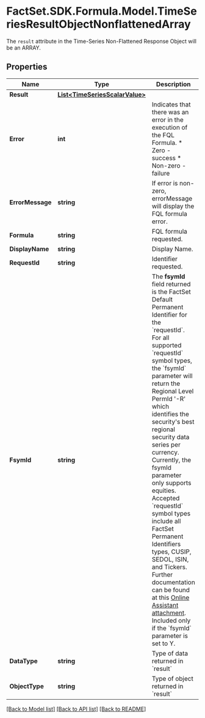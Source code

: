 # FactSet.SDK.Formula.Model.TimeSeriesResultObjectNonflattenedArray
The `result` attribute in the Time-Series Non-Flattened Response Object will be an ARRAY.

## Properties

Name | Type | Description | Notes
------------ | ------------- | ------------- | -------------
**Result** | [**List&lt;TimeSeriesScalarValue&gt;**](TimeSeriesScalarValue.md) |  | [optional] 
**Error** | **int** | Indicates that there was an error in the execution of the FQL Formula. * Zero - success * Non-zero - failure  | 
**ErrorMessage** | **string** | If error is non-zero, errorMessage will display the FQL formula error. | [optional] 
**Formula** | **string** | FQL formula requested. | 
**DisplayName** | **string** | Display Name. | [optional] 
**RequestId** | **string** | Identifier requested. | 
**FsymId** | **string** | The **fsymId** field returned is the FactSet Default Permanent Identifier for the &#x60;requestId&#x60;. For all supported &#x60;requestId&#x60; symbol types, the &#x60;fsymId&#x60; parameter will return the Regional Level PermId &#39;-R&#39; which identifies the security&#39;s best regional security data series per currency. Currently, the fsymId parameter only supports equities. Accepted &#x60;requestId&#x60; symbol types include all FactSet Permanent Identifiers types, CUSIP, SEDOL, ISIN, and Tickers. Further documentation can be found at this [Online Assistant attachment](https://oa.apps.factset.com/cms/oaAttachment/64c3213a-f415-4c27-a336-92c73a72deed/24881). Included only if the &#x60;fsymId&#x60; parameter is set to Y.  | [optional] 
**DataType** | **string** | Type of data returned in &#x60;result&#x60; | 
**ObjectType** | **string** | Type of object returned in &#x60;result&#x60; | 

[[Back to Model list]](../README.md#documentation-for-models) [[Back to API list]](../README.md#documentation-for-api-endpoints) [[Back to README]](../README.md)

